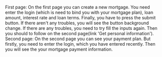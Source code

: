 First page:
On the first page you can create a new mortgage. You need enter the login (which is need to bind you with your mortgage plan), loan amount, interest rate and loan terms. Finally, you have to press the submit button. If there aren't any troubles, you will see the button background change. If there are any troubles, you need to try fill the inputs again. Then you should to follow on the second page(link 'Get personal information').
Second page:
On the second page you can see your payment plan. But firstly, you need to enter the login, which you have entered recently. Then you will see the your mortgage payment information.
